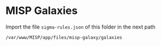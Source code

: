 # MISP Galaxies

Import the file `sigma-rules.json` of this folder in the next path

```
/var/www/MISP/app/files/misp-galaxy/galaxies
```
